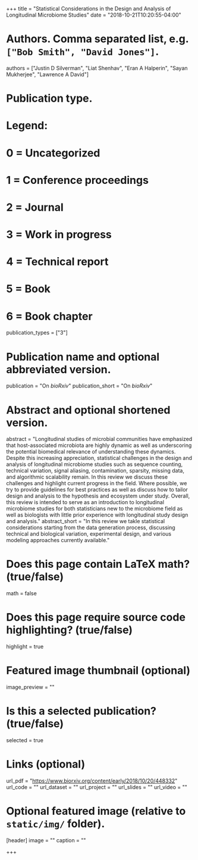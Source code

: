 +++
title = "Statistical Considerations in the Design and Analysis of Longitudinal Microbiome Studies"
date = "2018-10-21T10:20:55-04:00"

# Authors. Comma separated list, e.g. `["Bob Smith", "David Jones"]`.
authors = ["Justin D Silverman", "Liat Shenhav", "Eran A Halperin", "Sayan Mukherjee", "Lawrence A David"]

# Publication type.
# Legend:
# 0 = Uncategorized
# 1 = Conference proceedings
# 2 = Journal
# 3 = Work in progress
# 4 = Technical report
# 5 = Book
# 6 = Book chapter
publication_types = ["3"]

# Publication name and optional abbreviated version.
publication = "On *bioRxiv*"
publication_short = "On *bioRxiv*"

# Abstract and optional shortened version.
abstract = "Longitudinal studies of microbial communities have emphasized that host-associated microbiota are highly dynamic as well as underscoring the potential biomedical relevance of understanding these dynamics. Despite this increasing appreciation, statistical challenges in the design and analysis of longitudinal microbiome studies such as sequence counting, technical variation, signal aliasing, contamination, sparsity, missing data, and algorithmic scalability remain. In this review we discuss these challenges and highlight current progress in the field. Where possible, we try to provide guidelines for best practices as well as discuss how to tailor design and analysis to the hypothesis and ecosystem under study. Overall, this review is intended to serve as an introduction to longitudinal microbiome studies for both statisticians new to the microbiome field as well as biologists with little prior experience with longitudinal study design and analysis."
abstract_short = "In this review we takle statistical considerations starting from the data generation process, discussing technical and biological variation, experimental design, and various modeling approaches currently available."

# Does this page contain LaTeX math? (true/false)
math = false

# Does this page require source code highlighting? (true/false)
highlight = true

# Featured image thumbnail (optional)
image_preview = ""

# Is this a selected publication? (true/false)
selected = true

# Links (optional)
url_pdf = "https://www.biorxiv.org/content/early/2018/10/20/448332"
url_code = ""
url_dataset = ""
url_project = ""
url_slides = ""
url_video = ""

# Optional featured image (relative to `static/img/` folder).
[header]
image = ""
caption = ""

+++
